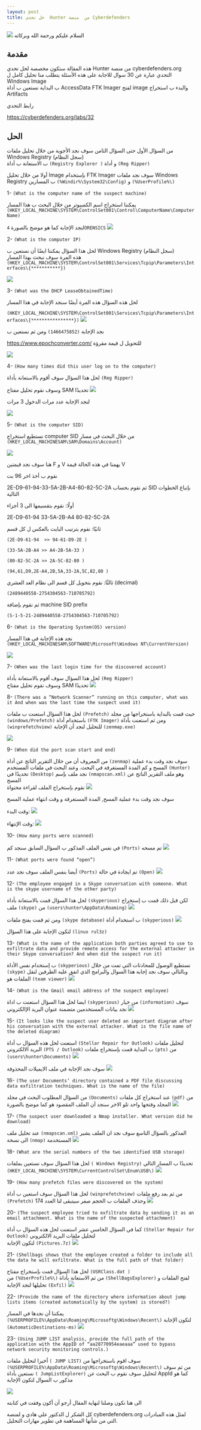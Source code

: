 ```yaml
--- 
layout: post
title: حل تحدي  Hunter من  منصة Cyberdefenders  
---
```


![](https://isolutions.com.ua/wp-content/uploads/2020/04/DigitalForensics.png)
السلام عليكم ورحمة الله وبركاته 
 

## مقدمة 

هذه المقالة ستكون مخصصة لحل تحدي  Hunter من منصة cyberdefenders.org 
التحدي عبارة عن 30 سوال للاجابة على هذه الأسئلة يتطلب منا تحليل كامل ل Windows Image  
ب البداية نستعين ب أداة AccessData FTK Imager لفتح image  والبدء ب استخراج Artifacts 

رابط التحدي

 https://cyberdefenders.org/labs/32 


## الحل 
من السؤال الأول حتى السؤال الثامن سوف نجد الأجوبة من خلال  تحليل ملفات Windows Registry (سجل النظام)  
ب الاستعانة ب أداة  `(Registry Explorer )` و أداة `(Reg Ripper)`

أولا من خلال تحليل Image  بإستخدام FTK Imager  سوف نجد ملفات Windows Registry ب المسارين 
`(%Windir%\System32\Config)` و `(%UserProfile%\)`

 
1- `(What is the computer name of the suspect machine)`

 يمكننا استخراج اسم الكمبيوتر من خلال  البحث ب هذا المسار   
`(HKEY_LOCAL_MACHINE\SYSTEM\ControlSet001\Control\ComputerName\ComputerName)`

لنجد الإجابة كما هو موضح بالصورة  `4ORENSICS`
![](https://i.ibb.co/hWLn0B8/q1.png)

2- `(What is the computer IP)`

 لحل هذا السؤال يمكننا ايضًا أن نستعين ب Windows Registry (سجل النظام)  
هذه المرة سوف نبحث بهذا المسار 
`(HKEY_LOCAL_MACHINE\SYSTEM\ControlSet001\Services\Tcpip\Parameters\Interfaces\{***********})`

![](https://i.ibb.co/PW0wVgk/Q2.png)

3-  `(What was the DHCP LeaseObtainedTime)`

لحل هذه السؤال هذه المرة  أيضًا سنجد الإجابة في هذا المسار

`(HKEY_LOCAL_MACHINE\SYSTEM\ControlSet001\Services\Tcpip\Parameters\Interfaces\{****************})`
![](https://i.ibb.co/LPDQ6CJ/Q3.png)

نجد الإجابة 
`(1466475852)`
ومن ثم نستعين ب

 https://www.epochconverter.com/ 
للتحويل ل قيمة مقرؤة 

![](https://i.ibb.co/mR95B30/q3-con.png)


4- `(How many times did this user log on to the computer)`

لحل هذا السؤال سوف أقوم بالاستعانة بأداة `(Reg Ripper)` 

وسوف نقوم تحليل مفتاح SAM  تحديدًا 
![](https://i.ibb.co/kmsVjcB/q4-reg.png)

لنجد الإجابة عدد مرات الدخول 3 مرات 

![](https://i.ibb.co/kgPYYwr/q4.png)

5- `(What is the computer SID)`

نستطيع استخراج computer SID من خلال البحث في مسار 
`(HKEY_LOCAL_MACHINESAM\SAM\Domains\Account)`

![](https://i.ibb.co/4gfYbb8/Q5.png)

هنا سوف نجد قيمتين F و V 
يهمنا في هذه الحالة قيمة V  

نقوم ب أخذ اخر 96 بت

2E-D9-61-94-33-5A-2B-A4-80-82-5C-2A
 ثم نقوم بحساب SID  بإتباع الخطوات التالية 


أولًا: نقوم بتقسيمها الى 3 أجزاء

2E-D9-61-94 33-5A-2B-A4 80-82-5C-2A


ثانيًا: نقوم بترتيب البايت بالعكس ل كل قسم

`(2E-D9-61-94  >> 94-61-D9-2E )`

`(33-5A-2B-A4 >> A4-2B-5A-33 )`

`(80-82-5C-2A >> 2A-5C-82-80 )`

`(94,61,D9,2E-A4,2B,5A,33-2A,5C,82,80 )`


ثالثًا: نقوم بتحويل كل قسم الى نظام العد العشري (decimal)

`(2489440558-2754304563-710705792)`

ثم نقوم بإضافة machine SID prefix

`(S-1-5-21-2489440558-2754304563-710705792)`


6- `(What is the Operating System(OS) version)`

نجد هذه الإجابة في هذا المسار
`(HKEY_LOCAL_MACHINESAM\SOFTWARE\Microsoft\Windows NT\CurrentVersion)`

![](https://i.ibb.co/kKNTjZh/q6.png)

7- `(When was the last login time for the discovered account)`

لحل هذا السؤال سوف أقوم بالاستعانة بأداة `(Reg Ripper)`  
وسوف نقوم تحليل مفتاح SAM  تحديدًا 
![](https://i.ibb.co/zQtYVRw/q8.png)

8- `(There was a “Network Scanner” running on this computer, what was it And when was the last time the suspect used it)`

لحل هذا السؤال استعنت ب 
ملفات `(Prefetch)`  حيث قمت بالبداية باستخراجها من 
مجلد `(windows/Prefetch)` باستخدام أداة `(FTK Imager)` ومن ثم استعنت بأداة `(winprefetchview)` للتحليل 
لنجد أن الإجابة  `(zenmap.exe)`

![](https://i.ibb.co/tDGwnNx/q9.png)



9- `(When did the port scan start and end)`

من المعروف أن من خلال التقرير الناتج عن أداة  `(zenmap)` سوف نجد وقت بدء عملية المسح و كم المدة المستغرقة في البحث. 
 وعند البحث في ملفات المستخدم `(Hunter)` تحديدًا في `(Desktop)` 
نجد ملف بإسم `(nmapscan.xml)` وهو ملف التقرير الناتج عن المسح  
نقوم بإستخراج الملف لقراءة محتواة 
![](https://i.ibb.co/jZR8pFx/q10.png)

سوف نجد وقت بدء عملية المسح, المدة المستغرقة و وقت انتهاء عملية المسح 

وقت البدء: 
![](https://i.ibb.co/ypKjqVv/Q10-1.png)

وقت الإنتهاء:
![](https://i.ibb.co/ypKjqVv/Q10-1.png)

10- `(How many ports were scanned)`

في نفس الملف المذكور ب السؤال السابق سنجد كم `(Ports)` تم مسحه 
![](https://i.ibb.co/7JkQxT7/q11.png)

11- `(What ports were found “open”)`

أيضا بنفس الملف سوف نجد  عدد `(Ports)` تم  ايجادة في حالة `(Open)` 
![](https://i.ibb.co/ZRrcHPT/q12.png)
 
12- `(The employee engaged in a Skype conversation with someone. What is the skype username of the other party)`

لحل هذا السؤال قمت بالاستعانة بأداة `(skyperious)`
لكن قبل ذلك قمت ب إستخراج ملف `(skype)` 
من `(users\hunter\AppData\Roaming)` 
![](https://i.ibb.co/CW9xT08/q13-1.png)


ومن ثم  قمت بفتح ملفات `(skype database)` ب استخدام أداة `(skyperious)`
![](https://i.ibb.co/Cbvn3fL/Q13.png)

لتكون الإجابة على هذا السؤال `(linux rul3z)` 

13-  `(What is the name of the application both parties agreed to use to exfiltrate data and provide remote access for the external attacker in their Skype conversation? And when did the suspect run it)`

ب إستخدام نفس الأداة `(skyperious)` نستطيع الوصول للمحادثات التي تمت من خلال 
`(skype)` وبالتالي سوف نجد إجابة هذا السوال والبرامج الذي اتفق عليه الطرفين 
لنقل الملفات هو  `(team viewer)`
![](https://i.ibb.co/HrKktJ9/Q14.png)

14-  `(What is the Gmail email address of the suspect employee)`

ايضا لحل هذا السؤال استعنت ب اداة `(skyperious)` 
من خيار `(information)` سوف نجد بيانات المستخدمين متضمنة عنوان البريد الإالكتروني 
![](https://i.ibb.co/nmXc7QD/Q15.png)

15- `(It looks like the suspect user deleted an important diagram after his conversation with the external attacker. What is the file name of the deleted diagram)`

استعنت لحل هذه السؤال ب أداة `(Stellar Repair for Outlook)`  لتحليل ملفات البريد الالكتروني  `(PTS / Outlook)`
ب البداية قمت بإستخراج ملفات  `(pts)`  من `(users\hunter\Documents)`
![](https://i.ibb.co/Y8xGTBz/q16-1.png)

سوف نجد الإجابة في ملف الايميلات المحذوفة 
![](https://i.ibb.co/6ZZfs8x/q16.png)


16- `(The user Documents’ directory contained a PDF file discussing data exfiltration techniques. What is the name of the file)`

من السؤال المطلوب البحث في مجلد `(Documents)` عند استخراج كل ملفات `(pdf)` من المجلد وفتحها واحد تلو الاخر سنجد أن الملف المقصود هو كما موضح بالصورة 
![](https://i.ibb.co/z72LR2Y/q17.png)

17- `(The suspect user downloaded a Nmap installer. What version did he download)` 

عند تحليل ملف `(nmapscan.xml)`  المذكور بالسؤال التاسع سوف نجد ان الملف يشير الى نسخة 
`(nmap)`  المستخدمة 
![](https://i.ibb.co/5xH1HVh/q18.png)

18-  `(What are the serial numbers of the two identified USB storage)` 

لحل هذا السؤال سوف نستعين بملفات  `( Windows Registry)`
تحديدًا ب المسار التالي  `(HKEY_LOCAL_MACHINE\SYSTEM\CurrentControlSet\Enum\USB\)` 
![](https://i.ibb.co/9YkrjrH/q20.png)

19- `(How many prefetch files were discovered on the system)`

لحل هذا السؤال سوف استعين ب أداة `(winprefetchview)`
من ثم بعد رفع ملفات `(Prefetch)`  وحذف الملفات ب الحجم صفر سيتبقى لنا العدد 174 
![](https://i.ibb.co/YcL39JL/q22.png)

20- `(The suspect employee tried to exfiltrate data by sending it as an email attachment. What is the name of the suspected attachment)`

كما في السؤال الخامس عشر استعنت لحل هذه السؤال ب أداة `(Stellar Repair for Outlook)`  لتحليل ملفات البريد الالكتروني   
لتكون الإجابة  `(Pictures.7z)`
![](https://i.ibb.co/KztQTRC/q26.png)

21- `(Shellbags shows that the employee created a folder to include all the data he will exfiltrate. What is the full path of that folder)`

لحل هذا السؤال قمت بإستخراج  مفتاح  `(USRClass.dat )`  
من `(%UserProfile%\)` 
من ثم الاستعانة بأداة  `(ShellBagsExplorer)`  لفتح الملفات و تحليلها 
لنجد الإجابة `(Exfil)`
![](https://i.ibb.co/2YcScsF/q27.png)


22- `(Provide the name of the directory where information about jump lists items (created automatically by the system) is stored?)`

يمكننا أن نجدها في المسار 
`(%USERPROFILE%\AppData\Roaming\Microsoftg\Windows\Recent\)`
لتكون  الإجابة   `(AutomaticDestinations-ms)`
![](https://i.ibb.co/wJyzB8K/q29.png)


23-  `(Using JUMP LIST analysis, provide the full path of the application with the AppID of “aa28770954eaeaaa” used to bypass network security monitoring controls.)`


أخيرا لتحليل ملفات `( JUMP LIST)` سوف اقوم باستخراجها من   
`(%USERPROFILE%\AppData\Roaming\Microsoftg\Windows\Recent\)`
من ثم سوف نستعين بأداة `( JumpListExplorer)`  لتحليل  سوف نقوم ب البحث عن AppId كما هو مذكور ب السوال لتكون الإجابة 

![](https://i.ibb.co/P9ZhPZz/q30.png)



الى هنا نكون وصلنا لنهاية المقال أرجو أن أكون وفقت في كتابته 

كل الشكر ل الدكتور علي هادي و لمنصة cyberdefenders.org
لمثل هذه المبادرات التي من شأنها المساهمة في تطوير مهارات التحليل. 


 

 

